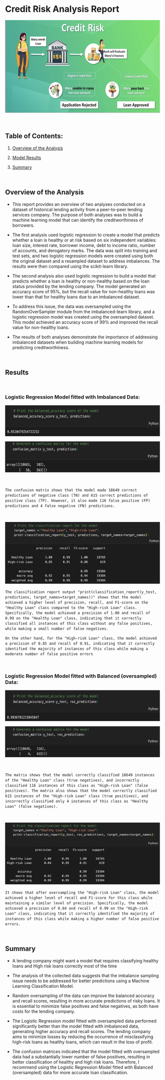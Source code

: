 # Credit Risk Analysis Report

<p align="center">

  <img src="Images/creditrisk.png" alt="credit risk image" height = 300 width = 600>

</p>

</br>

## Table of Contents: 

1. [Overview of the Analysis](#overview-of-the-analysis)

2. [Model Results](#results)

3. [Summary](#summary)

</br>

## **Overview of the Analysis**

- This report provides an overview of two analyses conducted on a dataset of historical lending activity from a peer-to-peer lending services company. The purpose of both analyses was to build a machine learning model that can identify the creditworthiness of borrowers.

- The first analysis used logistic regression to create a model that predicts whether a loan is healthy or at risk based on six independent variables: loan size, interest rate, borrower income, debt to income ratio, number of accounts, and derogatory marks. The data was split into training and test sets, and two logistic regression models were created using both the original dataset and a resampled dataset to address imbalances. The results were then compared using the scikit-learn library.

- The second analysis also used logistic regression to build a model that predicts whether a loan is healthy or non-healthy based on the loan status provided by the lending company. The model generated an accuracy score of 95%, but the recall value for non-healthy loans was lower than that for healthy loans due to an imbalanced dataset. 
- To address this issue, the data was oversampled using the RandomOverSampler module from the imbalanced-learn library, and a logistic regression model was created using the oversampled dataset. This model achieved an accuracy score of 99% and improved the recall value for non-healthy loans. 
- The results of both analyses demonstrate the importance of addressing imbalanced datasets when building machine learning models for predicting creditworthiness.

</br>



## **Results**

</br>

### Logistic Regression Model fitted with Imbalanced Data: 

<p align="center">

  <img src="Images/ori_acc.png" alt="credit risk image" height = 100 width = 600>

</p>
<p align="center">

  <img src="Images/ori_ma.png" alt="credit risk image" height = 100 width = 600>

</p>


</br>

`The confusion matrix shows that the model made 18649 correct predictions of negative class (TN) and 615 correct predictions of positive class (TP). However, it also made 116 false positive (FP) predictions and 4 false negative (FN) predictions.`

</br>
<p align="center">

  <img src="Images/ori_ma1.png" alt="credit risk image" height = 200 width = 600>

</p>

`The classification report output "print(classification_report(y_test, predictions, target_names=target_names))" shows that the model achieved a higher level of precision, recall, and F1-score on the "Healthy Loan" class compared to the "High-risk Loan" class. Specifically, the model achieved a precision of 1.00 and recall of 0.99 on the "Healthy Loan" class, indicating that it correctly classified all instances of this class without any false positives, while making a small number of false negatives.`


`On the other hand, for the "High-risk Loan" class, the model achieved a precision of 0.85 and recall of 0.91, indicating that it correctly identified the majority of instances of this class while making a moderate number of false positive errors`

</br>


### Logistic Regression Model fitted with Balanced (oversampled) Data:

<p align="center">

  <img src="Images/re_acc.png" alt="credit risk image" height = 100 width = 600>

</p>
<p align="center">

  <img src="Images/re_ma.png" alt="credit risk image" height = 100 width = 600>

</p>


</br>

`The matrix shows that the model correctly classified 18649 instances of the "Healthy Loan" class (true negatives), and incorrectly classified 116 instances of this class as "High-risk Loan" (false positives). The matrix also shows that the model correctly classified 615 instances of the "High-risk Loan" class (true positives), and incorrectly classified only 4 instances of this class as "Healthy Loan" (false negatives).`

</br>
<p align="center">

  <img src="Images/re_ma1.png" alt="credit risk image" height = 200 width = 600>

</p>

`It shows that after oversampling the "High-risk Loan" class, the model achieved a higher level of recall and F1-score for this class while maintaining a similar level of precision. Specifically, the model achieved a precision of 0.84 and recall of 0.99 on the "High-risk Loan" class, indicating that it correctly identified the majority of instances of this class while making a higher number of false positive errors.`

</br>

## **Summary**

- A lending company might want a model that requires classifying healthy loans and High risk loans correctly most of the time

- The analysis of the collected data suggests that the imbalance sampling issue needs to be addressed for better predictions using a Machine Learning Classification Model. 
- Random oversampling of the data can improve the balanced accuracy and recall scores, resulting in more accurate predictions of risky loans. It is essential to minimize false positives and false negatives, as both have costs for the lending company. 
- The Logistic Regression model fitted with oversampled data performed significantly better than the model fitted with imbalanced data, generating higher accuracy and recall scores. The lending company aims to minimize losses by reducing the occurrence of misclassifying high-risk loans as healthy loans, which can result in the loss of profit. 
- The confusion matrices indicated that the model fitted with oversampled data had a substantially lower number of false positives, resulting in better classification of healthy and high risk loans. Therefore, I recommend using the Logistic Regression Model fitted with Balanced (oversampled) data for more accurate loan classification.
